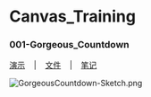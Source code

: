 # Canvas_Training

### 001-Gorgeous_Countdown

[演示](https://ickebemiu.github.io/countdown/countdown.html)&nbsp; &nbsp; |&nbsp; &nbsp; [文件](https://github.com/ickedesign/Canvas_Training/tree/master/001-Canvas%E7%BB%9A%E4%B8%BD%E7%9A%84%E5%80%92%E8%AE%A1%E6%97%B6%E6%95%88%E6%9E%9C)&nbsp; &nbsp; |&nbsp; &nbsp; [笔记](http://icke.site/2017/03/09/20170309-Canvas-Countdown/)

![GorgeousCountdown-Sketch.png](https://github.com/ickedesign/Canvas_Training/blob/master/001-Canvas%E7%BB%9A%E4%B8%BD%E7%9A%84%E5%80%92%E8%AE%A1%E6%97%B6%E6%95%88%E6%9E%9C/GorgeousCountdown-Sketch.png)
